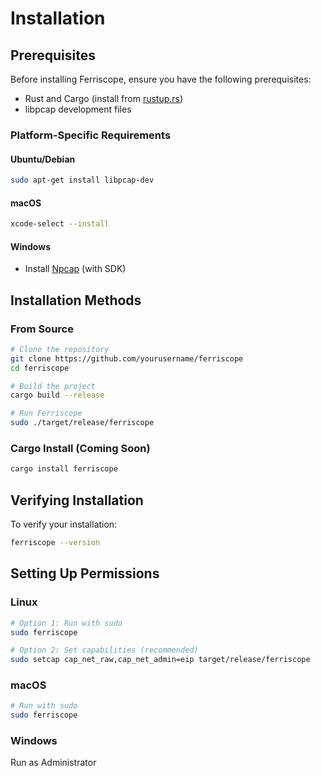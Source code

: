 # Installation

## Prerequisites

Before installing Ferriscope, ensure you have the following prerequisites:

- Rust and Cargo (install from [rustup.rs](https://rustup.rs))
- libpcap development files

### Platform-Specific Requirements

#### Ubuntu/Debian
```bash
sudo apt-get install libpcap-dev
```

#### macOS
```bash
xcode-select --install
```

#### Windows
- Install [Npcap](https://npcap.com/) (with SDK)

## Installation Methods

### From Source
```bash
# Clone the repository
git clone https://github.com/yourusername/ferriscope
cd ferriscope

# Build the project
cargo build --release

# Run Ferriscope
sudo ./target/release/ferriscope
```

### Cargo Install (Coming Soon)
```bash
cargo install ferriscope
```

## Verifying Installation

To verify your installation:

```bash
ferriscope --version
```

## Setting Up Permissions

### Linux
```bash
# Option 1: Run with sudo
sudo ferriscope

# Option 2: Set capabilities (recommended)
sudo setcap cap_net_raw,cap_net_admin=eip target/release/ferriscope
```

### macOS
```bash
# Run with sudo
sudo ferriscope
```

### Windows
Run as Administrator 